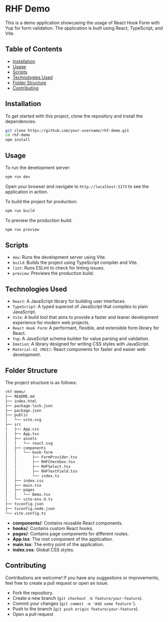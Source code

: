 # RHF Demo

This is a demo application showcasing the usage of React Hook Form with Yup for form validation. The application is built using React, TypeScript, and Vite.

## Table of Contents

- [Installation](#installation)
- [Usage](#usage)
- [Scripts](#scripts)
- [Technologies Used](#technologies-used)
- [Folder Structure](#folder-structure)
- [Contributing](#contributing)

## Installation

To get started with this project, clone the repository and install the dependencies:

```bash
git clone https://github.com/your-username/rhf-demo.git
cd rhf-demo
npm install
```

## Usage

To run the development server:

```bash
npm run dev
```

Open your browser and navigate to `http://localhost:5173` to see the application in action.

To build the project for production:

```bash
npm run build
```

To preview the production build:

```bash
npm run preview
```

## Scripts

- `dev`: Runs the development server using Vite.
- `build`: Builds the project using TypeScript compiler and Vite.
- `lint`: Runs ESLint to check for linting issues.
- `preview`: Previews the production build.

## Technologies Used

- `React`: A JavaScript library for building user interfaces.
- `TypeScript`: A typed superset of JavaScript that compiles to plain JavaScript.
- `Vite`: A build tool that aims to provide a faster and leaner development experience for modern web projects.
- `React Hook Form`: A performant, flexible, and extensible form library for React.
- `Yup`: A JavaScript schema builder for value parsing and validation.
- `Emotion`: A library designed for writing CSS styles with JavaScript.
- `Material-UI (MUI)`: React components for faster and easier web development.

## Folder Structure

The project structure is as follows:

```bash
rhf-demo/
├── README.md
├── index.html
├── package-lock.json
├── package.json
├── public
│   └── vite.svg
├── src
│   ├── App.css
│   ├── App.tsx
│   ├── assets
│   │   └── react.svg
│   ├── components
│   │   └── hook-form
│   │       ├── FormProvider.tsx
│   │       ├── RHFCheckbox.tsx
│   │       ├── RHFSelect.tsx
│   │       ├── RHFTextField.tsx
│   │       └── index.ts
│   ├── index.css
│   ├── main.tsx
│   ├── pages
│   │   └── Demo.tsx
│   └── vite-env.d.ts
├── tsconfig.json
├── tsconfig.node.json
└── vite.config.ts
```

- **components/**: Contains reusable React components.
- **hooks/**: Contains custom React hooks.
- **pages/**: Contains page components for different routes.
- **App.tsx**: The root component of the application.
- **main.tsx**: The entry point of the application.
- **index.css**: Global CSS styles.

## Contributing

Contributions are welcome! If you have any suggestions or improvements, feel free to create a pull request or open an issue.

- Fork the repository.
- Create a new branch (`git checkout -b feature/your-feature`).
- Commit your changes (`git commit -m 'Add some feature'`).
- Push to the branch (`git push origin feature/your-feature`).
- Open a pull request
